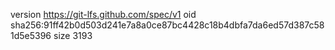 version https://git-lfs.github.com/spec/v1
oid sha256:91ff42b0d503d241e7a8a0ce87bc4428c18b4dbfa7da6ed57d387c581d5e5396
size 3193
